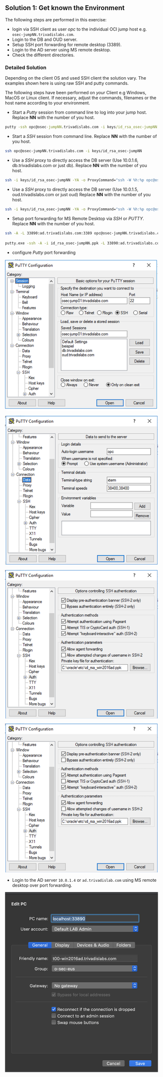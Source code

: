 ## Solution 1: Get known the Environment

The following steps are performed in this exercise:

- login via SSH client as user *opc* to the individual OCI jump host e.g. `osec-jumpNN.trivadislabs.com`.
- Login to the DB and OUD server.
- Setup SSH port forwarding for remote desktop (3389).
- Login to the AD server using MS remote desktop.
- Check the different directories.

<!-- Stuff between the <div class="notes"> will be rendered as pptx slide notes -->
<div class="notes">
</div>

<!-- Stuff between the <div class="no notes"> will not be rendered as pptx slide notes -->
<div class="no notes">

### Detailed Solution

Depending on the client OS and used SSH client the solution vary. The examples shown here is using raw SSH and putty commands.

The following steps have been performed on *your* Client e.g Windows, MacOS or Linux client. If necessary, adjust the commands, filenames or the host name according to your environment.

- Start a *Putty* session from command line to log into your jump host. Replace **NN** with the number of you host.

```cmd
putty -ssh opc@osec-jumpNN.trivadislabs.com -i keys/id_rsa_osec-jumpNN.ppk
```

- Start a *SSH* session from command line. Replace **NN** with the number of you host.

```bash
ssh opc@osec-jumpNN.trivadislabs.com -i keys/id_rsa_osec-jumpNN
```

- Use a *SSH* proxy to directly access the DB server (Use 10.0.1.6, db.trivadislabs.com or just db). Replace **NN** with the number of you host.

```bash
ssh -i keys/id_rsa_osec-jumpNN -YA -o ProxyCommand="ssh -W %h:%p opc@osec-jumpNN.trivadislabs.com" oracle@db
```

- Use a *SSH* proxy to directly access the DB server (Use 10.0.1.5, oud.trivadislabs.com or just oud) Replace **NN** with the number of you host.

```bash
ssh -i keys/id_rsa_osec-jumpNN -YA -o ProxyCommand="ssh -W %h:%p opc@osec-jumpNN.trivadislabs.com" oracle@oud
```

- Setup port forwarding for MS Remote Desktop via *SSH* or *PUTTY*. Replace **NN** with the number of you host.

```bash
ssh -A -L 33890:ad.trivadislabs.com:3389 opc@osec-jumpNN.trivadislabs.com

putty.exe -ssh -A -i id_rsa_osec-jumpNN.ppk -L 33890:ad.trivadislabs.com:3389 opc@osec-jumpNN.trivadislabs.com
```

- configure *Putty* port forwarding

!["Putty Session Configuration"](../../doc/images/PuttyConf01.png)

!["Putty Session User"](../../doc/images/PuttyConf02.png)

!["Putty Auth Key and Agent Forwarding"](../../doc/images/PuttyConf03.png)

!["Putty Port Forwarding for RDP"](../../doc/images/PuttyConf03.png)

- Login to the AD server `10.0.1.4` or `ad.trivadislab.com` using MS remote desktop over port forwarding.

!["RDP Dialog MacOS"](../../doc/images/rdb_connect.png)

</div>
